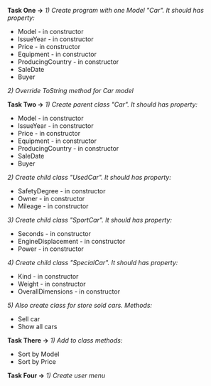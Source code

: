 **Task  One ->**
*1) Create program with one Model "Car". It should has property:*
* Model - in constructor
* IssueYear - in constructor
* Price - in constructor 
* Equipment - in constructor 
* ProducingCountry - in constructor 
* SaleDate 
* Buyer 

*2) Override ToString method for Car model*

**Task  Two ->**
*1) Create parent class "Car". It should has property:*
* Model - in constructor
* IssueYear - in constructor
* Price - in constructor 
* Equipment - in constructor 
* ProducingCountry - in constructor 
* SaleDate 
* Buyer 

*2) Create child class "UsedCar". It should has property:*
* SafetyDegree - in constructor
* Owner - in constructor
* Mileage - in constructor 

*3) Create child class "SportCar". It should has property:*
* Seconds - in constructor
* EngineDisplacement - in constructor
* Power - in constructor

*4) Create child class "SpecialCar". It should has property:*
* Kind - in constructor
* Weight - in constructor
* OverallDimensions - in constructor

*5) Also create class for store sold cars. Methods:*
* Sell car
* Show all cars

**Task There ->**
*1) Add to class methods:*
* Sort by Model
* Sort by Price

**Task Four ->**
*1) Create user menu*
